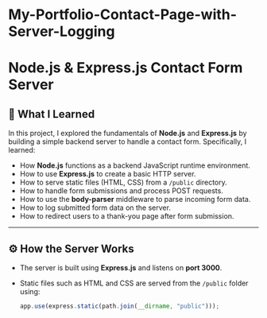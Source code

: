 # My-Portfolio-Contact-Page-with-Server-Logging
# Node.js & Express.js Contact Form Server

## 🧠 What I Learned
In this project, I explored the fundamentals of **Node.js** and **Express.js** by building a simple backend server to handle a contact form. Specifically, I learned:

- How **Node.js** functions as a backend JavaScript runtime environment.
- How to use **Express.js** to create a basic HTTP server.
- How to serve static files (HTML, CSS) from a `/public` directory.
- How to handle form submissions and process POST requests.
- How to use the **body-parser** middleware to parse incoming form data.
- How to log submitted form data on the server.
- How to redirect users to a thank-you page after form submission.

---

## ⚙️ How the Server Works

- The server is built using **Express.js** and listens on **port 3000**.
- Static files such as HTML and CSS are served from the `/public` folder using:
  
  ```js
  app.use(express.static(path.join(__dirname, "public")));
